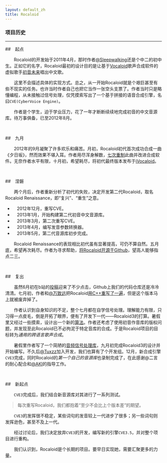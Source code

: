 ```yaml
---
layout: default_zh
title: Rocaloid
---
```


### 项目历史

---

<p></p>

##&emsp;起点

&emsp;&emsp;Rocaloid的开发始于2011年4月，那时作者[@Sleepwalking][1]还是个中二的初中生。正如它的名字，Rocaloid最初的设计目的是让基于[Vocaloid][2]歌声合成软件的虚拟歌手[初音未来][3]唱出中文歌。

&emsp;&emsp;这里不会描述具体的实现方式。总之，从一开始Rocaloid就是个艰巨甚至有些不现实的任务。也许当时作者自己也把它当作一张空头支票了。作者当时只是略懂编程，从未接触过信号处理，仅凭摸索写出了一个基于拼接的语音合成引擎，名曰`CVE(CyberVoice Engine)`。

&emsp;&emsp;作者是个学生，迫于学业压力，花了一年才断断续续地完成初音的中文音源库。待万事俱备，已至2012年8月。

<br />

##&emsp;九月

&emsp;&emsp;2012年的9月凝聚了许多欢乐和痛苦。月初，Rocaloid初代首次成功合成一曲《夕日坂》，然而效果不堪入耳。作者用尽浑身解数，[七次重制](/sub/zh/posts.html)此曲并改进合成软件。无奈作者水平有限，十月初，希望耗尽，将初代最终版本发布于[iVocaloid](http://bbs.ivocaloid.com/thread-109562-1-1.html)。

<br />

##&emsp;涅磐

&emsp;&emsp;两个月后，作者重新分析了初代的失败，决定开发第二代Rocaloid，取名Rocaloid Renaissance，即“复兴”、“重生”之意。

* &emsp;2012年12月，重写CVE。
* &emsp;2013年1月，开始构建第二代初音中文音源库。
* &emsp;2013年3月，第二次重写CVE。
* &emsp;2013年4月，编写发音参数转换器。
* &emsp;2013年5月，第二代音源库初步完成。

&emsp;&emsp;Rocaloid Renaissance的表现相比初代虽有显著提高，可仍不算自然。五月底，希望再次耗尽。作者为寻求帮助，<a href="https://github.com/sleepwalking/rocaloid/tree/Rocaloid-1.6.0-Core-ver.-(VB.Net)">将Rocaloid开源于Github</a>，望高人能够指点二三。

<br />

##&emsp;复出

&emsp;&emsp;虽然6月初在b站的[投稿][4]迎来了不少点击，Github上我们的代码仓库还是冷冷清清。七月初，作者和[@万致远][1]把Rocaloid<a href="https://github.com/sleepwalking/rocaloid/tree/Rocaloid-1.6.0-Core-ver.-(C++)">用C++重写了一遍</a>，但是这个版本马上就被废弃掉了。

&emsp;&emsp;作者认识到自身知识的不足，整个七月都在自学信号处理。理解能力有限，只习得一点皮毛，倒是开拓了眼界，便有了开发下一代——Rocaloid3的打算。暑假里又经过一些摸索，设计出一个新的[算法][5]。作者还考虑了使用初音作音库的版权问题，并发现至此Rocaloid已不必拘泥于特定音库的合成。于是Rocaloid项目的目标转为*通用的跨语言歌声合成*。

&emsp;&emsp;暑假里作者写了一个简陋的[音频信号处理库](https://github.com/Sleepwalking/CVEDSP)，九月初完成Rocaloid3的设计并开始编写。不久后[@Tuxzz][1]加入开发，我们也算有了个开发组。12月，新合成引擎`CVE3`完成，同时Rocaloid的*第一个自己的音源库*也录制完成了，在此感谢@二言的耐心配合和[@AKI][1]的指导工作。

<br />

##&emsp;新起点

&emsp;&emsp;`CVE3`完成后，我们结合新音源库对其进行了一系列测试。

> 每次重写Rocaloid，我们都抱着“至少不会比上个版本差”的期望。

&emsp;&emsp;`CVE3`的发挥很不稳定，某些词句的发音较上一代进步了很多；另一些词句则发挥逊色，甚至不及上一代。

&emsp;&emsp;经过讨论后，我们决定放弃`CVE3`的开发，编写新的引擎`CVE3.5`，并对整个项目进行重构。

&emsp;&emsp;我们认识到，Rocaloid是个长期的项目。要早日实现她，需要汇聚更多的力量。

<br />

[1]: /sub/zh/contact.html "联系" 
[2]: http://www.vocaloid.com "Vocaloid"
[3]: http://www.crypton.co.jp/miku_eng "初音ミク"
[4]: http://www.bilibili.tv/video/av595252/ "Bilibili - 国人自制歌声合成引擎，可让初音唱中文"
[5]: http://www.bilibili.tv/video/av733216/ "Bilibili - 大家还记得那个让初音唱中文的软件吗？"

